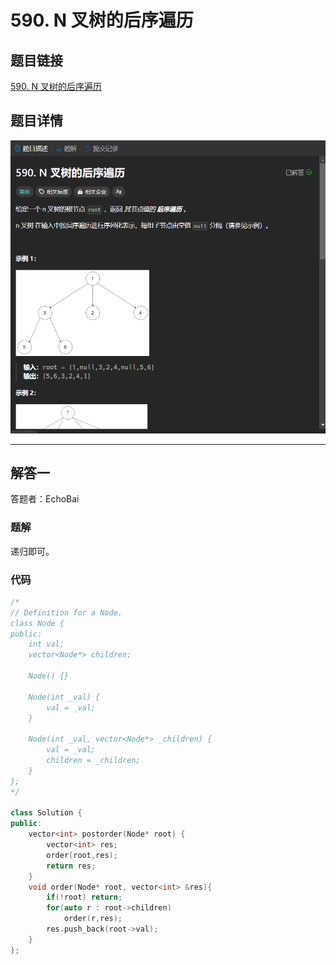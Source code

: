 # 590. N 叉树的后序遍历
## 题目链接  
[590. N 叉树的后序遍历](https://leetcode.cn/problems/n-ary-tree-postorder-traversal/description/)
## 题目详情
![题目图片](Img/590.png)

***
## 解答一
答题者：EchoBai

### 题解
递归即可。

### 代码
``` cpp
/*
// Definition for a Node.
class Node {
public:
    int val;
    vector<Node*> children;

    Node() {}

    Node(int _val) {
        val = _val;
    }

    Node(int _val, vector<Node*> _children) {
        val = _val;
        children = _children;
    }
};
*/

class Solution {
public:
    vector<int> postorder(Node* root) {
        vector<int> res;
        order(root,res);
        return res;
    }
    void order(Node* root, vector<int> &res){
        if(!root) return;
        for(auto r : root->children)
            order(r,res);
        res.push_back(root->val);
    }
};
```


